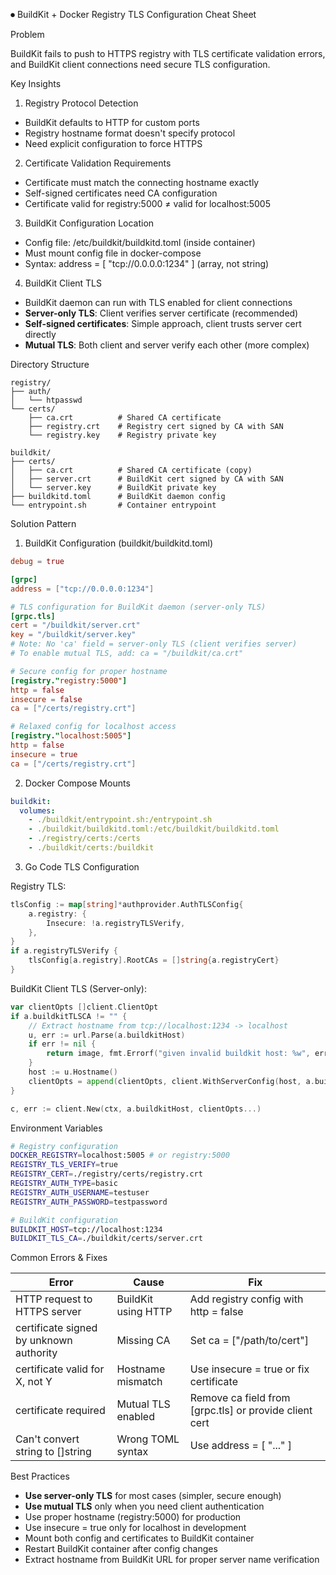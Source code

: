 ⏺ BuildKit + Docker Registry TLS Configuration Cheat Sheet

Problem

BuildKit fails to push to HTTPS registry with TLS certificate validation errors, and BuildKit client connections need secure TLS configuration.

Key Insights

1. Registry Protocol Detection

- BuildKit defaults to HTTP for custom ports
- Registry hostname format doesn't specify protocol
- Need explicit configuration to force HTTPS

2. Certificate Validation Requirements

- Certificate must match the connecting hostname exactly
- Self-signed certificates need CA configuration
- Certificate valid for registry:5000 ≠ valid for localhost:5005

3. BuildKit Configuration Location

- Config file: /etc/buildkit/buildkitd.toml (inside container)
- Must mount config file in docker-compose
- Syntax: address = [ "tcp://0.0.0.0:1234" ] (array, not string)

4. BuildKit Client TLS

- BuildKit daemon can run with TLS enabled for client connections
- **Server-only TLS**: Client verifies server certificate (recommended)
- **Self-signed certificates**: Simple approach, client trusts server cert directly
- **Mutual TLS**: Both client and server verify each other (more complex)

Directory Structure

```
registry/
├── auth/
│   └── htpasswd
└── certs/
    ├── ca.crt          # Shared CA certificate
    ├── registry.crt    # Registry cert signed by CA with SAN
    └── registry.key    # Registry private key

buildkit/
├── certs/
│   ├── ca.crt          # Shared CA certificate (copy)
│   ├── server.crt      # BuildKit cert signed by CA with SAN
│   └── server.key      # BuildKit private key
├── buildkitd.toml      # BuildKit daemon config
└── entrypoint.sh       # Container entrypoint
```

Solution Pattern

1. BuildKit Configuration (buildkit/buildkitd.toml)

```toml
debug = true

[grpc]
address = ["tcp://0.0.0.0:1234"]

# TLS configuration for BuildKit daemon (server-only TLS)
[grpc.tls]
cert = "/buildkit/server.crt"
key = "/buildkit/server.key"
# Note: No 'ca' field = server-only TLS (client verifies server)
# To enable mutual TLS, add: ca = "/buildkit/ca.crt"

# Secure config for proper hostname
[registry."registry:5000"]
http = false
insecure = false
ca = ["/certs/registry.crt"]

# Relaxed config for localhost access
[registry."localhost:5005"]
http = false
insecure = true
ca = ["/certs/registry.crt"]
```

2. Docker Compose Mounts

```yaml
buildkit:
  volumes:
    - ./buildkit/entrypoint.sh:/entrypoint.sh
    - ./buildkit/buildkitd.toml:/etc/buildkit/buildkitd.toml
    - ./registry/certs:/certs
    - ./buildkit/certs:/buildkit
```

3. Go Code TLS Configuration

Registry TLS:
```go
tlsConfig := map[string]*authprovider.AuthTLSConfig{
	a.registry: {
		Insecure: !a.registryTLSVerify,
	},
}
if a.registryTLSVerify {
	tlsConfig[a.registry].RootCAs = []string{a.registryCert}
}
```

BuildKit Client TLS (Server-only):
```go
var clientOpts []client.ClientOpt
if a.buildkitTLSCA != "" {
	// Extract hostname from tcp://localhost:1234 -> localhost
	u, err := url.Parse(a.buildkitHost)
	if err != nil {
		return image, fmt.Errorf("given invalid buildkit host: %w", err)
	}
	host := u.Hostname()
	clientOpts = append(clientOpts, client.WithServerConfig(host, a.buildkitTLSCA))
}

c, err := client.New(ctx, a.buildkitHost, clientOpts...)
```

Environment Variables

```bash
# Registry configuration
DOCKER_REGISTRY=localhost:5005 # or registry:5000
REGISTRY_TLS_VERIFY=true
REGISTRY_CERT=./registry/certs/registry.crt
REGISTRY_AUTH_TYPE=basic
REGISTRY_AUTH_USERNAME=testuser
REGISTRY_AUTH_PASSWORD=testpassword

# BuildKit configuration  
BUILDKIT_HOST=tcp://localhost:1234
BUILDKIT_TLS_CA=./buildkit/certs/server.crt
```

Common Errors & Fixes

| Error                                   | Cause               | Fix                                    |
| --------------------------------------- | ------------------- | -------------------------------------- |
| HTTP request to HTTPS server            | BuildKit using HTTP | Add registry config with http = false  |
| certificate signed by unknown authority | Missing CA          | Set ca = ["/path/to/cert"]             |
| certificate valid for X, not Y          | Hostname mismatch   | Use insecure = true or fix certificate |
| certificate required                    | Mutual TLS enabled  | Remove ca field from [grpc.tls] or provide client cert |
| Can't convert string to []string        | Wrong TOML syntax   | Use address = [ "..." ]                |

Best Practices

- **Use server-only TLS** for most cases (simpler, secure enough)
- **Use mutual TLS** only when you need client authentication
- Use proper hostname (registry:5000) for production
- Use insecure = true only for localhost in development  
- Mount both config and certificates to BuildKit container
- Restart BuildKit container after config changes
- Extract hostname from BuildKit URL for proper server name verification
